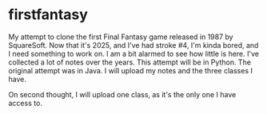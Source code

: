# firstfantasy
My attempt to clone the first Final Fantasy game released in 1987 by SquareSoft.  Now that it's 2025, and I've had stroke #4, I'm kinda bored, and I need something to work on.  I am a bit alarmed to see how little is here.  I've collected a lot of notes over the years.  This attempt will be in Python.  The original attempt was in Java.  I will upload my notes and the three classes I have.

On second thought, I will upload one class, as it's the only one I have access to.

